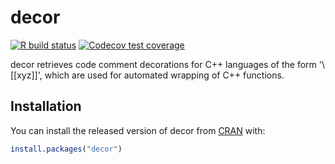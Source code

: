 # decor

<!-- badges: start -->
[![R build status](https://github.com/jimhester/decor/workflows/R-CMD-check/badge.svg)](https://github.com/jimhester/decor/actions)
[![Codecov test coverage](https://codecov.io/gh/jimhester/decor/branch/master/graph/badge.svg)](https://codecov.io/gh/jimhester/decor?branch=master)
<!-- badges: end -->

decor retrieves code comment decorations for C++ languages of the form '\\ [[xyz]]', which are used for automated wrapping of C++ functions.

## Installation

You can install the released version of decor from [CRAN](https://CRAN.R-project.org) with:

``` r
install.packages("decor")
```
